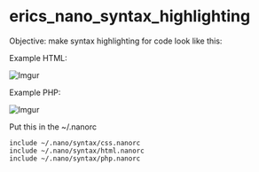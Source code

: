 # erics_nano_syntax_highlighting

Objective: make syntax highlighting for code look like this:


Example HTML:

![Imgur](http://i.imgur.com/8oAnHpX.png)

Example PHP:

![Imgur](http://i.imgur.com/Noc4WZj.png)

Put this in the ~/.nanorc

    include ~/.nano/syntax/css.nanorc                                                      
    include ~/.nano/syntax/html.nanorc                                                     
    include ~/.nano/syntax/php.nanorc
